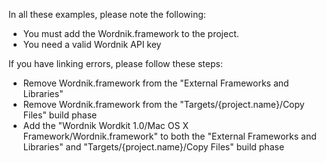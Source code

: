 In all these examples, please note the following:

* You must add the Wordnik.framework to the project.
* You need a valid Wordnik API key

If you have linking errors, please follow these steps:
* Remove Wordnik.framework from the "External Frameworks and Libraries"
* Remove Wordnik.framework from the "Targets/{project.name}/Copy Files" build phase
* Add the "Wordnik Wordkit 1.0/Mac OS X Framework/Wordnik.framework" to both the "External Frameworks and Libraries" and "Targets/{project.name}/Copy Files" build phase

